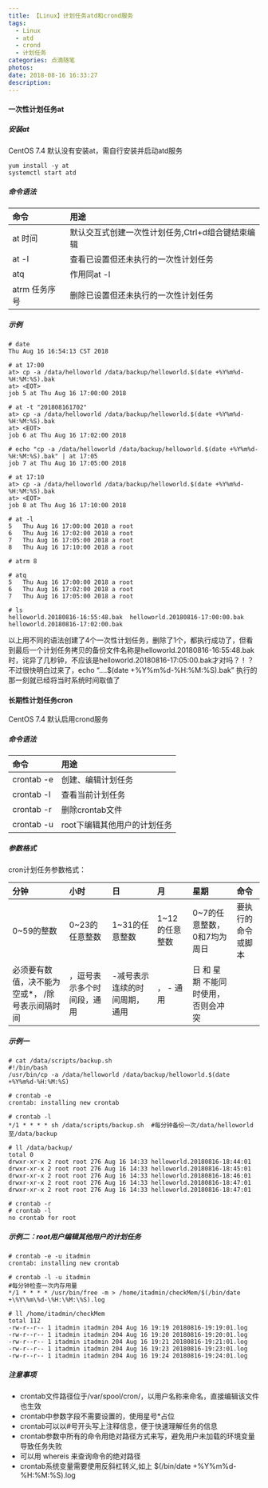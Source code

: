 ```yaml
---
title: 【Linux】计划任务atd和crond服务
tags:
  - Linux
  - atd
  - crond
  - 计划任务
categories: 点滴随笔
photos: 
date: 2018-08-16 16:33:27
description:
---
```


#### 一次性计划任务at

##### 安装at
CentOS 7.4 默认没有安装at，需自行安装并启动atd服务

    yum install -y at
    systemctl start atd

##### 命令语法

| 命令 | 用途 |
| :--- | :--- |
| at 时间 | 默认交互式创建一次性计划任务,Ctrl+d组合键结束编辑 |
| at -l | 查看已设置但还未执行的一次性计划任务 |
| atq | 作用同at -l |
| atrm 任务序号 | 删除已设置但还未执行的一次性计划任务 |

<!--more-->

##### 示例

    # date
    Thu Aug 16 16:54:13 CST 2018
    
    # at 17:00
    at> cp -a /data/helloworld /data/backup/helloworld.$(date +%Y%m%d-%H:%M:%S).bak
    at> <EOT>
    job 5 at Thu Aug 16 17:00:00 2018
    
    # at -t "201808161702"
    at> cp -a /data/helloworld /data/backup/helloworld.$(date +%Y%m%d-%H:%M:%S).bak
    at> <EOT>
    job 6 at Thu Aug 16 17:02:00 2018
    
    # echo "cp -a /data/helloworld /data/backup/helloworld.$(date +%Y%m%d-%H:%M:%S).bak" | at 17:05
    job 7 at Thu Aug 16 17:05:00 2018
    
    # at 17:10
    at> cp -a /data/helloworld /data/backup/helloworld.$(date +%Y%m%d-%H:%M:%S).bak
    at> <EOT>
    job 8 at Thu Aug 16 17:10:00 2018

    # at -l
    5	Thu Aug 16 17:00:00 2018 a root
    6	Thu Aug 16 17:02:00 2018 a root
    7	Thu Aug 16 17:05:00 2018 a root
    8	Thu Aug 16 17:10:00 2018 a root

    # atrm 8

    # atq
    5	Thu Aug 16 17:00:00 2018 a root
    6	Thu Aug 16 17:02:00 2018 a root
    7	Thu Aug 16 17:05:00 2018 a root
    
    # ls
    helloworld.20180816-16:55:48.bak  helloworld.20180816-17:00:00.bak  helloworld.20180816-17:02:00.bak

以上用不同的语法创建了4个一次性计划任务，删除了1个，都执行成功了，但看到最后一个计划任务拷贝的备份文件名称是helloworld.20180816-16:55:48.bak时，诧异了几秒钟，不应该是helloworld.20180816-17:05:00.bak才对吗？！？ 不过很快明白过来了，echo “....$(date +%Y%m%d-%H:%M:%S).bak” 执行的那一刻就已经将当时系统时间取值了

#### 长期性计划任务cron

CentOS 7.4 默认启用crond服务

##### 命令语法

| 命令 | 用途 |
| :--- | :--- |
| crontab -e | 创建、编辑计划任务 |
| crontab -l | 查看当前计划任务 |
| crontab -r | 删除crontab文件 |
| crontab -u | root下编辑其他用户的计划任务 |

##### 参数格式

cron计划任务参数格式：

| 分钟 | 小时 | 日 | 月 | 星期 | 命令 |
| :--- | :--- | :--- | :--- | :--- | :--- |
| 0~59的整数 | 0~23的任意整数 | 1~31的任意整数 | 1~12的任意整数 | 0~7的任意整数，0和7均为周日 | 要执行的命令或脚本 |
| 必须要有数值，决不能为空或*， /除号表示间隔时间 | ，逗号表示多个时间段，通用 | -减号表示连续的时间周期，通用 | ， - 通用 | 日 和 星期 不能同时使用，否则会冲突 |  |

##### 示例一

    # cat /data/scripts/backup.sh 
    #!/bin/bash
    /usr/bin/cp -a /data/helloworld /data/backup/helloworld.$(date +%Y%m%d-%H:%M:%S)

    # crontab -e
    crontab: installing new crontab

    # crontab -l
    */1 * * * * sh /data/scripts/backup.sh  #每分钟备份一次/data/helloworld至/data/backup

    # ll /data/backup/
    total 0
    drwxr-xr-x 2 root root 276 Aug 16 14:33 helloworld.20180816-18:44:01
    drwxr-xr-x 2 root root 276 Aug 16 14:33 helloworld.20180816-18:45:01
    drwxr-xr-x 2 root root 276 Aug 16 14:33 helloworld.20180816-18:46:01
    drwxr-xr-x 2 root root 276 Aug 16 14:33 helloworld.20180816-18:47:01
    drwxr-xr-x 2 root root 276 Aug 16 14:33 helloworld.20180816-18:47:01

    # crontab -r
    # crontab -l
    no crontab for root

##### 示例二：root用户编辑其他用户的计划任务

    # crontab -e -u itadmin 
    crontab: installing new crontab

    # crontab -l -u itadmin
    #每分钟检查一次内存用量
    */1 * * * * /usr/bin/free -m > /home/itadmin/checkMem/$(/bin/date +\%Y\%m\%d-\%H:\%M:\%S).log

    # ll /home/itadmin/checkMem
    total 112
    -rw-r--r-- 1 itadmin itadmin 204 Aug 16 19:19 20180816-19:19:01.log
    -rw-r--r-- 1 itadmin itadmin 204 Aug 16 19:20 20180816-19:20:01.log
    -rw-r--r-- 1 itadmin itadmin 204 Aug 16 19:21 20180816-19:21:01.log
    -rw-r--r-- 1 itadmin itadmin 204 Aug 16 19:23 20180816-19:23:01.log
    -rw-r--r-- 1 itadmin itadmin 204 Aug 16 19:24 20180816-19:24:01.log

##### 注意事项

* crontab文件路径位于/var/spool/cron/，以用户名称来命名，直接编辑该文件也生效
* crontab中参数字段不需要设置的，使用星号*占位
* crontab可以以#号开头写上注释信息，便于快速理解任务的信息
* crontab参数中所有的命令用绝对路径方式来写，避免用户未加载的环境变量导致任务失败
* 可以用 whereis 来查询命令的绝对路径
* crontab系统变量需要使用反斜杠转义,如上 $(/bin/date +\%Y\%m\%d-\%H:\%M:\%S).log

